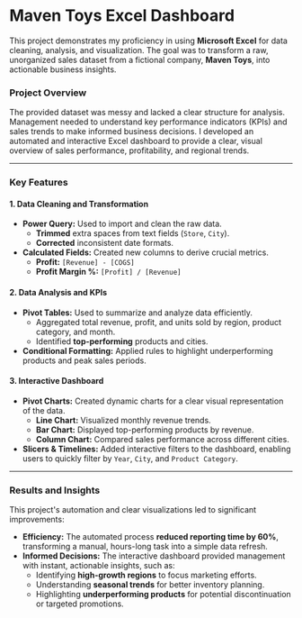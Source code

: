 # Maven Toys Excel Dashboard

This project demonstrates my proficiency in using **Microsoft Excel** for data cleaning, analysis, and visualization. The goal was to transform a raw, unorganized sales dataset from a fictional company, **Maven Toys**, into actionable business insights.

### **Project Overview**

The provided dataset was messy and lacked a clear structure for analysis. Management needed to understand key performance indicators (KPIs) and sales trends to make informed business decisions. I developed an automated and interactive Excel dashboard to provide a clear, visual overview of sales performance, profitability, and regional trends.

***

### **Key Features**

#### **1. Data Cleaning and Transformation**

* **Power Query:** Used to import and clean the raw data.
    * **Trimmed** extra spaces from text fields (`Store`, `City`).
    * **Corrected** inconsistent date formats.
* **Calculated Fields:** Created new columns to derive crucial metrics.
    * **Profit:** `[Revenue] - [COGS]`
    * **Profit Margin %:** `[Profit] / [Revenue]`

#### **2. Data Analysis and KPIs**

* **Pivot Tables:** Used to summarize and analyze data efficiently.
    * Aggregated total revenue, profit, and units sold by region, product category, and month.
    * Identified **top-performing** products and cities.
* **Conditional Formatting:** Applied rules to highlight underperforming products and peak sales periods.

#### **3. Interactive Dashboard**

* **Pivot Charts:** Created dynamic charts for a clear visual representation of the data.
    * **Line Chart:** Visualized monthly revenue trends.
    * **Bar Chart:** Displayed top-performing products by revenue.
    * **Column Chart:** Compared sales performance across different cities.
* **Slicers & Timelines:** Added interactive filters to the dashboard, enabling users to quickly filter by `Year`, `City`, and `Product Category`.

***

### **Results and Insights**

This project's automation and clear visualizations led to significant improvements:

* **Efficiency:** The automated process **reduced reporting time by 60%**, transforming a manual, hours-long task into a simple data refresh.
* **Informed Decisions:** The interactive dashboard provided management with instant, actionable insights, such as:
    * Identifying **high-growth regions** to focus marketing efforts.
    * Understanding **seasonal trends** for better inventory planning.
    * Highlighting **underperforming products** for potential discontinuation or targeted promotions.
